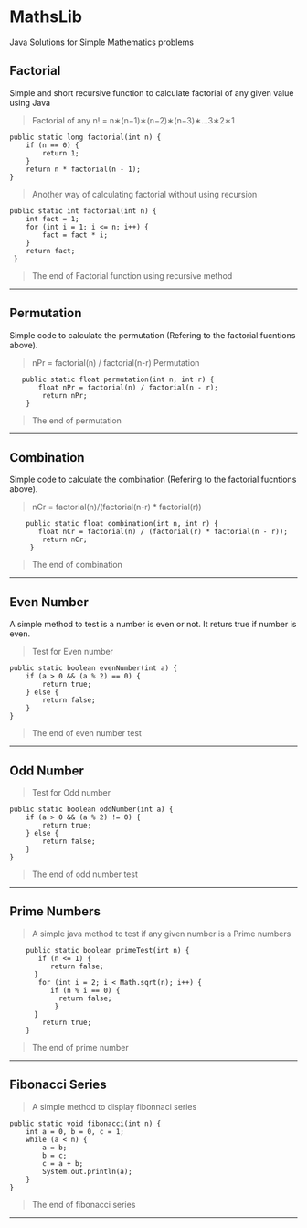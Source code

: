 # MathsLib
Java Solutions for Simple Mathematics problems
## Factorial
Simple and short recursive function to calculate factorial of any given value using Java
> Factorial of any n! = n∗(n−1)∗(n−2)∗(n−3)∗...3∗2∗1

    public static long factorial(int n) {
        if (n == 0) {
            return 1;
        }
        return n * factorial(n - 1);
    }
    
> Another way of calculating factorial without using recursion

    public static int factorial(int n) {
        int fact = 1;
        for (int i = 1; i <= n; i++) {
            fact = fact * i;
        }
        return fact;
     }
> The end of Factorial function using recursive method
***
 ## Permutation
 Simple code to calculate the permutation (Refering to the factorial fucntions above).
 > nPr = factorial(n) / factorial(n-r) Permutation
 
       public static float permutation(int n, int r) {
           float nPr = factorial(n) / factorial(n - r);
            return nPr;
        }
 > The end of permutation
 ***
  ## Combination
  Simple code to calculate the combination (Refering to the factorial fucntions above).
  > nCr = factorial(n)/(factorial(n-r) * factorial(r))
  
        public static float combination(int n, int r) {
           float nCr = factorial(n) / (factorial(r) * factorial(n - r));
            return nCr;
         }
> The end of combination
***
## Even Number
A simple method to test is a number is even or not. It returs true if number is even.
> Test for Even number

    public static boolean evenNumber(int a) {
        if (a > 0 && (a % 2) == 0) {
            return true;
        } else {
            return false;
        }
    }
> The end of even number test
***
## Odd Number
> Test for Odd number

    public static boolean oddNumber(int a) {
        if (a > 0 && (a % 2) != 0) {
            return true;
        } else {
            return false;
        }
    }
  >The end of odd number test
  ***
  ## Prime Numbers
  >A simple java method to test if any given number is a Prime numbers 
  
        public static boolean primeTest(int n) {
           if (n <= 1) {
              return false;
          }
           for (int i = 2; i < Math.sqrt(n); i++) {
              if (n % i == 0) {
                return false;
               }
          }
            return true;
        }
  > The end of prime number
  ***
  ## Fibonacci Series
  > A simple method to display fibonnaci series
  
    public static void fibonacci(int n) {
        int a = 0, b = 0, c = 1;
        while (a < n) {
            a = b;
            b = c;
            c = a + b;
            System.out.println(a);
        }
    }
  >The end of fibonacci series
  ***
